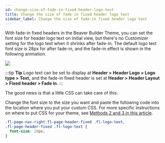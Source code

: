 ```yaml
---
id: change-size-of-fade-in-fixed-header-logo-text
title: Change the size of fade-in fixed header logo text
sidebar_label: Change the size of fade-in fixed header logo text
---
```


With fade-in fixed headers in the Beaver Builder Theme, you can set the font size for header logo text on initial view, but there's no Customizer setting for the logo text when it shrinks after fade-in. The default logo text font size is 28px for after fade-in, and the fade-in effect is shown in the following animation.

![](/img/change-size-of-fade-in-fixed-header-logo-text-d04d56d6.gif)

:::tip **Tip**
Logo text can be set to display at **Header > Header Logo > Logo type > Text,** and the fade-in fixed header is set at **Header > Header Layout > Fixed header > Fade in**.
:::

The good news is that a little CSS can take care of this.

Change the font size to the size you want and paste the following code into the location where you put your custom CSS. For more specific instructions on where to put CSS for your theme, see [Methods 2 and 3 in this article](/beaver-builder/basics/custom-code).

```css
.fl-page-nav-right.fl-page-header-fixed .fl-logo-text,
.fl-page-header-fixed .fl-logo-text {
  font-size: 20px;
}
```
